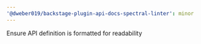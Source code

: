 ```yaml
---
'@dweber019/backstage-plugin-api-docs-spectral-linter': minor
---
```


Ensure API definition is formatted for readability
